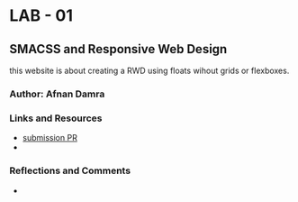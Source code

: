 # LAB - 01

## SMACSS and Responsive Web Design
this website is about creating a RWD using floats wihout grids or flexboxes.

### Author: Afnan Damra

### Links and Resources
* [submission PR](http://xyz.com)
* 

### Reflections and Comments
* 